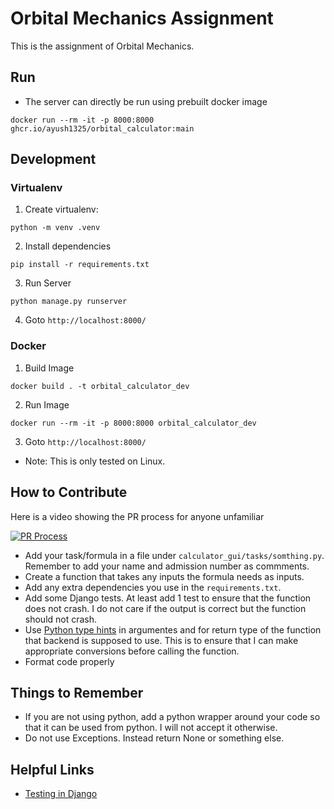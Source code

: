 # Orbital Mechanics Assignment

This is the assignment of Orbital Mechanics.

## Run

- The server can directly be run using prebuilt docker image

```shell
docker run --rm -it -p 8000:8000 ghcr.io/ayush1325/orbital_calculator:main
```

## Development

### Virtualenv

1. Create virtualenv:
```shell
python -m venv .venv
```
2. Install dependencies
```shell
pip install -r requirements.txt
```
3. Run Server
```shell
python manage.py runserver
```
4. Goto `http://localhost:8000/`

### Docker

1. Build Image
```shell
docker build . -t orbital_calculator_dev
```
2. Run Image
```shell
docker run --rm -it -p 8000:8000 orbital_calculator_dev
```
3. Goto `http://localhost:8000/`

- Note: This is only tested on Linux.

## How to Contribute

Here is a video showing the PR process for anyone unfamiliar

[![PR Process](https://img.youtube.com/vi/8lGpZkjnkt4/maxresdefault.jpg)](https://youtu.be/8lGpZkjnkt4)

- Add your task/formula in a file under `calculator_gui/tasks/somthing.py`. Remember to add your name and admission number as commments.
- Create a function that takes any inputs the formula needs as inputs.
- Add any extra dependencies you use in the `requirements.txt`.
- Add some Django tests. At least add 1 test to ensure that the function does not crash. I do not care if the output is correct but the function should not crash.
- Use [Python type hints](https://docs.python.org/3/library/typing.html) in argumentes and for return type of the function that backend is supposed to use. This is to ensure that I can make appropriate conversions before calling the function.
- Format code properly

## Things to Remember

- If you are not using python, add a python wrapper around your code so that it can be used from python. I will not accept it otherwise.
- Do not use Exceptions. Instead return None or something else.

## Helpful Links

- [Testing in Django](https://docs.djangoproject.com/en/5.0/topics/testing/)
